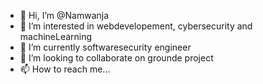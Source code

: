 - 👋 Hi, I’m @Namwanja
- 👀 I’m interested in webdevelopement, cybersecurity and machineLearning
- 🌱 I’m currently softwaresecurity engineer
- 💞️ I’m looking to collaborate on grounde project 
- 📫 How to reach me...

<!---
Namwanja/Namwanja is a ✨ special ✨ repository because its `README.md` (this file) appears on your GitHub profile.
You can click the Preview link to take a look at your changes.
--->
